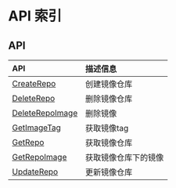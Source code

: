 # API 索引

## API

| API | 描述信息 |
|:---|:---|
|[CreateRepo](api/uhub-api/create_repo)|创建镜像仓库|
|[DeleteRepo](api/uhub-api/delete_repo)|删除镜像仓库|
|[DeleteRepoImage](api/uhub-api/delete_repo_image)|删除镜像|
|[GetImageTag](api/uhub-api/get_image_tag)|获取镜像tag|
|[GetRepo](api/uhub-api/get_repo)|获取镜像仓库|
|[GetRepoImage](api/uhub-api/get_repo_image)|获取镜像仓库下的镜像|
|[UpdateRepo](api/uhub-api/update_repo)|更新镜像仓库|
